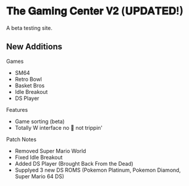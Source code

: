 # 𝐓𝐡𝐞 𝐆𝐚𝐦𝐢𝐧𝐠 𝐂𝐞𝐧𝐭𝐞𝐫 𝐕𝟐 (𝐔𝐏𝐃𝐀𝐓𝐄𝐃!)

A beta testing site.

## New Additions

Games
- SM64
- Retro Bowl
- Basket Bros
- Idle Breakout
- DS Player

Features
- Game sorting (beta)
- Totally W interface no 🧢 not trippin'

Patch Notes

- Removed Super Mario World
- Fixed Idle Breakout
- Added DS Player (Brought Back From the Dead)
- Supplyed 3 new DS ROMS (Pokemon Platinum, Pokemon Diamond, Super Mario 64 DS)
